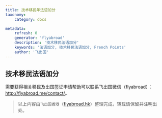 ```yaml
---
title: 技术移民年法语加分
taxonomy:
    category: docs

metadata:
    refresh: 0
    generator: 'flyabroad'
    description: '技术移民法语加分'
    keywords: '法语加分, 技术移民法语加分, French Points'
    author: '飞出国'
---
```


## 技术移民法语加分



需要获得相关移民及出国签证申请帮助可以联系飞出国微信（flyabroad）： <a href="http://flyabroad.me/contact" target="_blank">http://flyabroad.me/contact/</a>。

> 以上内容由`飞出国香港`（<a href="http://flyabroad.hk/" target="_blank">flyabroad.hk</a>）整理完成，转载请保留并注明出处。

[相关扫描件]: /home/checklist/
